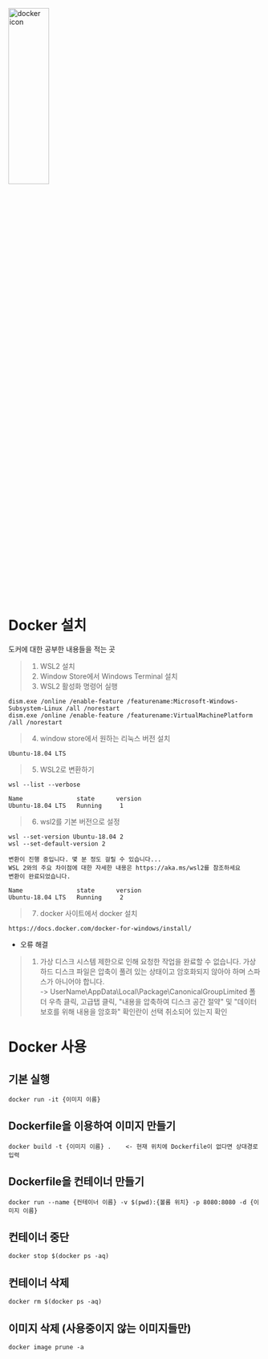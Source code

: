 <img src="/docker/docker-icon.jpg" width="40%" height="30%" title="px(픽셀) 크기 설정" alt="docker icon"></img>
# Docker 설치</br>
 도커에 대한 공부한 내용들을 적는 곳

>1. WSL2 설치
>2. Window Store에서 Windows Terminal 설치
>3. WSL2 활성화 명령어 실행
```
dism.exe /online /enable-feature /featurename:Microsoft-Windows-Subsystem-Linux /all /norestart
dism.exe /online /enable-feature /featurename:VirtualMachinePlatform /all /norestart
```
>4. window store에서 원하는 리눅스 버전 설치
```
Ubuntu-18.04 LTS 
```
>5. WSL2로 변환하기
```
wsl --list --verbose
```
```
Name               state      version
Ubuntu-18.04 LTS   Running     1
```     
>6. wsl2를 기본 버전으로 설정  
```
wsl --set-version Ubuntu-18.04 2
wsl --set-default-version 2
```
```
변환이 진행 중입니다. 몇 분 정도 걸릴 수 있습니다...
WSL 2와의 주요 차이점에 대한 자세한 내용은 https://aka.ms/wsl2를 참조하세요
변환이 완료되었습니다. 
```
```
Name               state      version
Ubuntu-18.04 LTS   Running     2  
```     
 >7. docker 사이트에서 docker 설치
 ```
 https://docs.docker.com/docker-for-windows/install/
 ```
     
* 오류 해결
>1. 가상 디스크 시스템 제한으로 인해 요청한 작업을 완료할 수 없습니다. 가상 하드 디스크 파일은 압축이 풀려 있는 상태이고 암호화되지 않아야 하며 스파스가 아니어야 합니다.     
-> UserName\AppData\Local\Package\CanonicalGroupLimited 폴더 우측 클릭, 고급탭 클릭, "내용을 압축하여 디스크 공간 절약" 및 "데이터 보호를 위해 내용을 암호화" 확인란이 선택 취소되어 있는지 확인



# Docker 사용</br>
## 기본 실행
```
docker run -it {이미지 이름}
```
## Dockerfile을 이용하여 이미지 만들기
```
docker build -t {이미지 이름} .    <- 현재 위치에 Dockerfile이 없다면 상대경로 입력
```
## Dockerfile을  컨테이너 만들기
```
docker run --name {컨테이너 이름} -v $(pwd):{볼륨 위치} -p 8080:8080 -d {이미지 이름}
```
## 컨테이너 중단
```
docker stop $(docker ps -aq)
```
## 컨테이너 삭제
```
docker rm $(docker ps -aq)
```
## 이미지 삭제 (사용중이지 않는 이미지들만)
```
docker image prune -a
```
